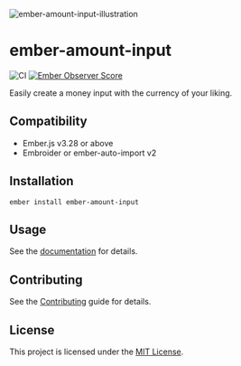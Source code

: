 ![ember-amount-input-illustration](https://user-images.githubusercontent.com/15218861/189690446-b3f1189f-94b0-464a-8875-2b065160ba14.svg)

# ember-amount-input

![CI](https://github.com/qonto/ember-amount-input/workflows/CI/badge.svg)
[![Ember Observer Score](https://emberobserver.com/badges/ember-amount-input.svg)](https://emberobserver.com/addons/ember-amount-input)

Easily create a money input with the currency of your liking.

## Compatibility

- Ember.js v3.28 or above
- Embroider or ember-auto-import v2

## Installation

```
ember install ember-amount-input
```

## Usage

See the [documentation](DOCS.md) for details.

## Contributing

See the [Contributing](CONTRIBUTING.md) guide for details.

## License

This project is licensed under the [MIT License](LICENSE.md).
